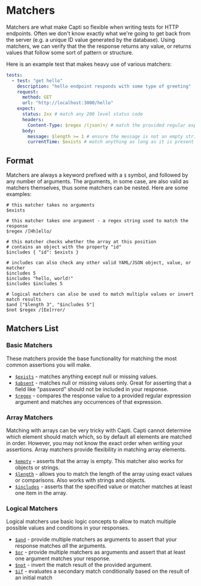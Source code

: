 # Matchers

Matchers are what make Capti so flexible when writing tests for HTTP endpoints. Often we don't know exactly what we're going to get back from the server (e.g. a unique ID value generated by the database). Using matchers, we can verify that the the response returns any value, or returns values that follow some sort of pattern or structure.

Here is an example test that makes heavy use of various matchers:

```yaml
tests:
  - test: "get hello"
    description: "hello endpoint responds with some type of greeting"
    request:
      method: GET
      url: "http://localhost:3000/hello"
    expect:
      status: 2xx # match any 200 level status code
      headers:
        Content-Type: $regex /(json)+/ # match the provided regular expression
      body:
        message: $length >= 1 # ensure the message is not an empty string
        currentTime: $exists # match anything as long as it is present
```

## Format

Matchers are always a keyword prefixed with a `$` symbol, and followed by any number of arguments. The arguments, in some case, are also valid as matchers themselves, thus some matchers can be nested. Here are some examples:

```
# this matcher takes no arguments
$exists 

# this matcher takes one argument - a regex string used to match the response
$regex /[Hh]ello/ 

# this matcher checks whether the array at this position 
# contains an object with the property "id"
$includes { "id": $exists } 

# includes can also check any other valid YAML/JSON object, value, or matcher
$includes 5
$includes "hello, world!"
$includes $includes 5

# logical matchers can also be used to match multiple values or invert match results
$and ["$length 3", "$includes 5"]
$not $regex /[Ee]rror/
```

## Matchers List

### Basic Matchers

These matchers provide the base functionality for matching the most common assertions you will make.

- [`$exists`](./matchers/exists.md) - matches anything except null or missing values.
- [`$absent`](./matchers/absent.md) - matches null or missing values only. Great for asserting that a field like "password" should not be included in your response.
- [`$regex`](./matchers/regex.md) - compares the response value to a provided regular expression argument and matches any occurrences of that expression.

### Array Matchers

Matching with arrays can be very tricky with Capti. Capti cannot determine which element should match which, so by default all elements are matched in order. However, you may not know the exact order when writing your assertions. Array matchers provide flexibility in matching array elements.

- [`$empty`](./matchers/empty.md) - asserts that the array is empty. This matcher also works for objects or strings.
- [`$length`](./matchers/length.md) - allows you to match the length of the array using exact values or comparisons. Also works with strings and objects.
- [`$includes`](./matchers/includes.md) - asserts that the specified value or matcher matches at least one item in the array. 

### Logical Matchers

Logical matchers use basic logic concepts to allow to match multiple possible values and conditions in your responses.

- [`$and`](./matchers/and.md) - provide multiple matchers as arguments to assert that your response matches _all_ the arguments.
- [`$or`](./matchers/or.md) - provide multiple matchers as arguments and assert that at least one argument matches your response.
- [`$not`](./matchers/not.md) - invert the match result of the provided argument.
- [`$if`](./matchers/if.md) - evaluates a secondary match conditionally based on the result of an initial match

